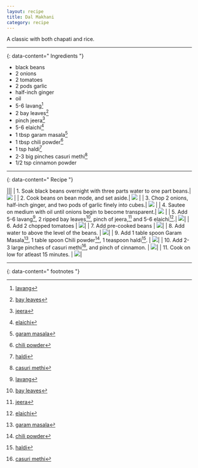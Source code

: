 ```yaml
---
layout: recipe
title: Dal Makhani
category: recipe
---
```


A classic with both chapati and rice. 

---
{: data-content=" Ingredients "}

- black beans
- 2 onions
- 2 tomatoes
- 2 pods garlic
- half-inch ginger
- oil
- 5-6 lavang[^1]
- 2 bay leaves[^2]
- pinch jeera[^3]
- 5-6 elaichi[^4]
- 1 tbsp garam masala[^5]
- 1 tbsp chili powder[^6]
- 1 tsp haldi[^7]
- 2-3 big pinches casuri methi[^8]
- 1/2 tsp cinnamon powder

---
{: data-content=" Recipe "}

|<img src="https://imagedelivery.net/Yb-cxrGvaBvwwylP0OsNpA/6aaf2480-6ed9-4218-14d2-89996b068600/public" style="width: 0%;height: 0;">|<img src="https://imagedelivery.net/Yb-cxrGvaBvwwylP0OsNpA/6aaf2480-6ed9-4218-14d2-89996b068600/public" style="width: 0%;height: 0;">|
| 1. Soak black beans overnight with three parts water to one part beans.| <img src="https://imagedelivery.net/Yb-cxrGvaBvwwylP0OsNpA/6aaf2480-6ed9-4218-14d2-89996b068600/public" > |
| 2. Cook beans on bean mode, and set aside.| <img src="https://imagedelivery.net/Yb-cxrGvaBvwwylP0OsNpA/f4dee5bb-8c6d-499d-0809-202ed0051700/public"  class="floatright"> |
| 3. Chop 2 onions, half-inch ginger, and two pods of garlic finely into cubes.| <img src="https://imagedelivery.net/Yb-cxrGvaBvwwylP0OsNpA/128ef49a-baf5-448e-5a46-5a2f3aabcc00/public"> |
| 4. Sautee on medium with oil until onions begin to become transparent.| <img src="https://imagedelivery.net/Yb-cxrGvaBvwwylP0OsNpA/b846dca5-5a4c-4064-f2b7-e6a9d92fd100/public"> |
| 5. Add 5-6 lavang[^1], 2 ripped bay leaves[^2], pinch of jeera,[^3] and 5-6 elaichi[^4].| <img src="https://imagedelivery.net/Yb-cxrGvaBvwwylP0OsNpA/3514b3e9-f2e0-43f3-4e51-0c9f9656ef00/public">|
| 6. Add 2 chopped tomatoes | <img src="https://imagedelivery.net/Yb-cxrGvaBvwwylP0OsNpA/2b18060c-4343-45cd-7428-aca8b9488800/public">|
| 7. Add pre-cooked beans | <img src="https://imagedelivery.net/Yb-cxrGvaBvwwylP0OsNpA/a68dae3b-2cb7-4a08-1622-d1bc7f4ae200/public">|
| 8. Add water to above the level of the beans. | <img src="https://imagedelivery.net/Yb-cxrGvaBvwwylP0OsNpA/f22ccc00-3162-443e-3b61-02f66ea86c00/public">|
| 9. Add 1 table spoon Garam Masala[^5], 1 table spoon Chili powder[^6], 1 teaspoon haldi[^7]. | <img src="https://imagedelivery.net/Yb-cxrGvaBvwwylP0OsNpA/dbed647b-b76d-4f7a-49ca-feeac03b9e00/public">|
| 10. Add 2-3 large pinches of casuri methi[^8], and pinch of cinnamon. | <img src="https://imagedelivery.net/Yb-cxrGvaBvwwylP0OsNpA/290ccc07-1610-4efd-bc02-8c8ac8253a00/public">|
| 11. Cook on low for atleast 15 minutes. | <img src="https://imagedelivery.net/Yb-cxrGvaBvwwylP0OsNpA/23a1eba1-3603-4006-dcdb-619815785f00/public">|


---
{: data-content=" footnotes "}

[^1]: [lavang](/ingredients#lavang)
[^2]: [bay leaves](/ingredients#bay-leaves)
[^3]: [jeera](/ingredients#jeera)
[^4]: [elaichi](/ingredients#elaichi)
[^5]: [garam masala](/ingredients#garammasala)
[^6]: [chili powder](/ingredients#redchilipowder)
[^7]: [haldi](/ingredients#haldi)
[^8]: [casuri methi](/ingredients#casuri)